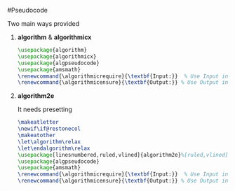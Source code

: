 #Pseudocode

Two main ways provided

1. **algorithm** & **algorithmicx**

   ```latex
   \usepackage{algorithm}  
   \usepackage{algorithmicx}  
   \usepackage{algpseudocode}  
   \usepackage{amsmath}  
   \renewcommand{\algorithmicrequire}{\textbf{Input:}}  % Use Input in the format of Algorithm 
   \renewcommand{\algorithmicensure}{\textbf{Output:}} % Use Output in the format of Algorithm 
   ```

2. **algorithm2e**

   It needs presetting

   ```latex
   \makeatletter  
   \newif\if@restonecol  
   \makeatother  
   \let\algorithm\relax  
   \let\endalgorithm\relax  
   \usepackage[linesnumbered,ruled,vlined]{algorithm2e}%[ruled,vlined]{  
   \usepackage{algpseudocode}  
   \usepackage{amsmath}  
   \renewcommand{\algorithmicrequire}{\textbf{Input:}}  % Use Input in the format of Algorithm 
   \renewcommand{\algorithmicensure}{\textbf{Output:}} % Use Output in the format of Algorithm 
   ```

   ​